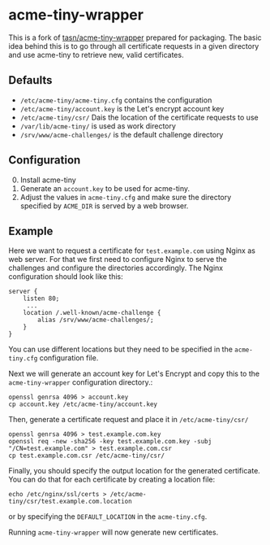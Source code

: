 acme-tiny-wrapper
=================

This is a fork of [tasn/acme-tiny-wrapper][1] prepared for packaging. The basic
idea behind this is to go through all certificate requests in a given directory
and use acme-tiny to retrieve new, valid certificates.

Defaults
--------

- `/etc/acme-tiny/acme-tiny.cfg` contains the configuration
- `/etc/acme-tiny/account.key` is the Let's encrypt account key
- `/etc/acme-tiny/csr/` Dais the location of the certificate requests to use
- `/var/lib/acme-tiny/` is used as work directory
- `/srv/www/acme-challenges/` is the default challenge directory

Configuration
-------------

0. Install acme-tiny
1. Generate an `account.key` to be used for acme-tiny.
2. Adjust the values in `acme-tiny.cfg` and make sure the directory specified by `ACME_DIR` is served by a web browser.

Example
-------

Here we want to request a certificate for `test.example.com` using Nginx as web
server. For that we first need to configure Nginx to serve the challenges and
configure the directories accordingly. The Nginx configuration should look like
this:

    server {
        listen 80;
         ...
        location /.well-known/acme-challenge {
            alias /srv/www/acme-challenges/;
        }
    }

You can use different locations but they need to be specified in the
`acme-tiny.cfg` configuration file.

Next we will generate an account key for Let's Encrypt and copy this to the
`acme-tiny-wrapper` configuration directory.:

    openssl genrsa 4096 > account.key
    cp account.key /etc/acme-tiny/account.key

Then, generate a certificate request and place it in
`/etc/acme-tiny/csr/`

    openssl genrsa 4096 > test.example.com.key
    openssl req -new -sha256 -key test.example.com.key -subj "/CN=test.example.com" > test.example.com.csr
    cp test.example.com.csr /etc/acme-tiny/csr/

Finally, you should specify the output location for the generated certificate.
You can do that for each certificate by creating a location file:

    echo /etc/nginx/ssl/certs > /etc/acme-tiny/csr/test.example.com.location

or by specifying the `DEFAULT_LOCATION` in the `acme-tiny.cfg`.

Running `acme-tiny-wrapper` will now generate new certificates.


[1]: https://github.com/tasn/acme-tiny-wrapper
